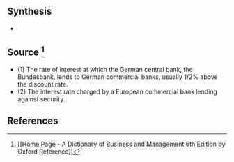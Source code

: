## Synthesis
- 
## Source [^1]
- (1) The rate of interest at which the German central bank, the Bundesbank, lends to German commercial banks, usually $1 / 2 \%$ above the discount rate. 
- (2) The interest rate charged by a European commercial bank lending against security.
## References

[^1]: [[Home Page - A Dictionary of Business and Management 6th Edition by Oxford Reference]]